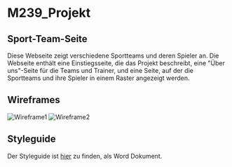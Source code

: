 # M239_Projekt

## Sport-Team-Seite

Diese Webseite zeigt verschiedene Sportteams und deren Spieler an. Die Webseite enthält eine Einstiegsseite, die das Projekt beschreibt, eine "Über uns"-Seite für die Teams und Trainer, und eine Seite, auf der die Sportteams und ihre Spieler in einem Raster angezeigt werden.

## Wireframes

![Wireframe1](path_to_wireframe1)
![Wireframe2](path_to_wireframe2)

## Styleguide

Der Styleguide ist [hier](https://github.com/SilvanHahnTBZ/M239_Projekt) zu finden, als Word Dokument.
